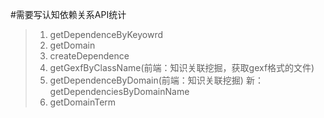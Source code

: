 #需要写认知依赖关系API统计
>1. getDependenceByKeyowrd
>2. getDomain
>3. createDependence
>3. getGexfByClassName(前端：知识关联挖掘，获取gexf格式的文件) 
>4. getDependenceByDomain(前端：知识关联挖掘) 新：getDependenciesByDomainName
>5. getDomainTerm
